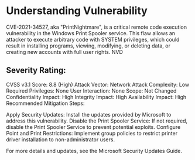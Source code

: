 # Understanding Vulnerability

CVE-2021-34527, aka "PrintNightmare", is a critical remote code execution vulnerability in the Windows Print Spooler service. This flaw allows an attacker to execute arbitrary code with SYSTEM privileges, which could result in installing programs, viewing, modifying, or deleting data, or creating new accounts with full user rights.
NVD

## Severity Rating:

CVSS v3.1 Score: 8.8 (High)
Attack Vector: Network
Attack Complexity: Low
Required Privileges: None
User Interaction: None
Scope: Not Changed
Confidentiality Impact: High
Integrity Impact: High
Availability Impact: High
Recommended Mitigation Steps:

Apply Security Updates: Install the updates provided by Microsoft to address this vulnerability.
Disable the Print Spooler Service: If not required, disable the Print Spooler Service to prevent potential exploits.
Configure Point and Print Restrictions: Implement group policies to restrict printer driver installation to non-administrator users.

For more details and updates, see the Microsoft Security Updates Guide.
